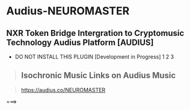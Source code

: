 # Audius-NEUROMASTER


## NXR Token Bridge Intergration to Cryptomusic Technology Audius Platform [AUDIUS] 

* DO NOT INSTALL THIS PLUGIN [Development in Progress]
1
2
3
>
>
> ## Isochronic Music Links on Audius Music

> https://audius.co/NEUROMASTER


===>
